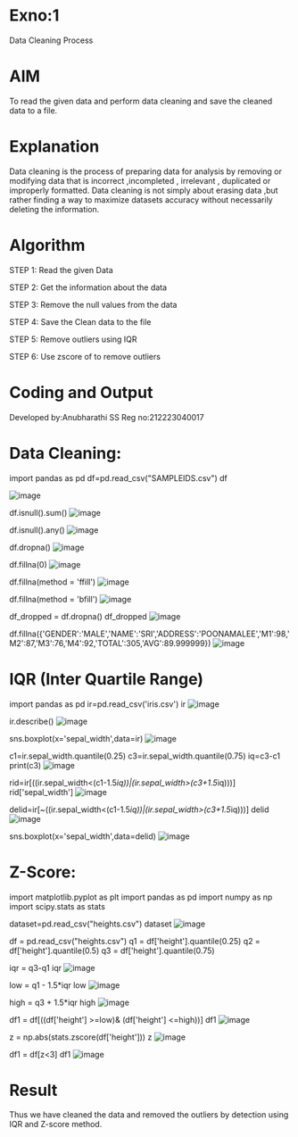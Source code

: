 # Exno:1
Data Cleaning Process

# AIM
To read the given data and perform data cleaning and save the cleaned data to a file.

# Explanation
Data cleaning is the process of preparing data for analysis by removing or modifying data that is incorrect ,incompleted , irrelevant , duplicated or improperly formatted. Data cleaning is not simply about erasing data ,but rather finding a way to maximize datasets accuracy without necessarily deleting the information.

# Algorithm
STEP 1: Read the given Data

STEP 2: Get the information about the data

STEP 3: Remove the null values from the data

STEP 4: Save the Clean data to the file

STEP 5: Remove outliers using IQR

STEP 6: Use zscore of to remove outliers

# Coding and Output
  Developed by:Anubharathi SS
  Reg no:212223040017
# Data Cleaning:

import pandas as pd
df=pd.read_csv("SAMPLEIDS.csv")
df

![image](https://github.com/user-attachments/assets/0260abd1-88a8-4113-b4f1-ea1dc838442e)

df.isnull().sum()
![image](https://github.com/user-attachments/assets/1cd6e434-f020-413a-a69c-c44fca2a2708)

df.isnull().any()
![image](https://github.com/user-attachments/assets/7f1b2882-a6a1-4fca-94c2-a980855879b7)

df.dropna()
![image](https://github.com/user-attachments/assets/b81e0f1b-138f-4ebd-9fd8-58367b77a71c)

df.fillna(0)
![image](https://github.com/user-attachments/assets/0c16b027-bdd1-4664-98bc-dd1eb96cb300)

df.fillna(method = 'ffill')
![image](https://github.com/user-attachments/assets/eebaee6a-bd82-42cf-b653-6545c3ec2d4c)

df.fillna(method = 'bfill')
![image](https://github.com/user-attachments/assets/1ed6c9cf-a0ae-4d54-951e-e26684254219)

df_dropped = df.dropna()
df_dropped
![image](https://github.com/user-attachments/assets/11102dbe-2426-421e-9052-8ed25af34462)

df.fillna({'GENDER':'MALE','NAME':'SRI','ADDRESS':'POONAMALEE','M1':98,'M2':87,'M3':76,'M4':92,'TOTAL':305,'AVG':89.999999})
![image](https://github.com/user-attachments/assets/a94f1230-465b-47a9-8ae9-e7e81a2787cd)

# IQR (Inter Quartile Range)
import pandas as pd
ir=pd.read_csv('iris.csv')
ir
![image](https://github.com/user-attachments/assets/5b9f74f5-e392-40cc-96d4-2c7905900b61)

ir.describe()
![image](https://github.com/user-attachments/assets/78b4abff-c221-44c2-af7e-96fca5f5d900)

sns.boxplot(x='sepal_width',data=ir)
![image](https://github.com/user-attachments/assets/1d3c4ddd-cb4f-4d4a-b508-65dfd4b7d44d)

c1=ir.sepal_width.quantile(0.25)
c3=ir.sepal_width.quantile(0.75)
iq=c3-c1
print(c3)
![image](https://github.com/user-attachments/assets/962f4b83-aa98-4987-9d3d-acea05154b2c)


rid=ir[((ir.sepal_width<(c1-1.5*iq))|(ir.sepal_width>(c3+1.5*iq)))]
rid['sepal_width']
![image](https://github.com/user-attachments/assets/3bc1b5fa-5515-4eb9-853d-863ce410e632)

delid=ir[~((ir.sepal_width<(c1-1.5*iq))|(ir.sepal_width>(c3+1.5*iq)))]
delid
![image](https://github.com/user-attachments/assets/5898bfcb-c925-4993-bdeb-9c02a2dd67d9)

sns.boxplot(x='sepal_width',data=delid)
![image](https://github.com/user-attachments/assets/83275bd5-6ee6-4dc3-b78a-6cf2b56fea5c)

# Z-Score:
import matplotlib.pyplot as plt
import pandas as pd
import numpy as np
import scipy.stats as stats

dataset=pd.read_csv("heights.csv")
dataset
![image](https://github.com/user-attachments/assets/f6e4a44b-4566-4dde-b680-3eb0a5b243cc)

df = pd.read_csv("heights.csv")
q1 = df['height'].quantile(0.25)
q2 = df['height'].quantile(0.5)
q3 = df['height'].quantile(0.75)

iqr = q3-q1
iqr
![image](https://github.com/user-attachments/assets/9d937a31-4e43-4279-9062-c88bc5097497)

low = q1 - 1.5*iqr
low
![image](https://github.com/user-attachments/assets/7b2096a0-069e-48a6-9fa6-42b6db5a7ae1)

high = q3 + 1.5*iqr
high
![image](https://github.com/user-attachments/assets/dc4451df-a54c-4dda-95e3-8de6b3e44fae)

df1 = df[((df['height'] >=low)& (df['height'] <=high))]
df1
![image](https://github.com/user-attachments/assets/865a669c-da3d-4fc1-b72d-01b819a0ae4c)

z = np.abs(stats.zscore(df['height']))
z
![image](https://github.com/user-attachments/assets/dc6d8b59-6668-44a2-8af2-386e695cc710)

df1 = df[z<3]
df1
![image](https://github.com/user-attachments/assets/a68a703a-79bd-46a0-92b6-78276c18fae6)

# Result
  Thus we have cleaned the data and removed the outliers by detection using IQR and Z-score method.        
